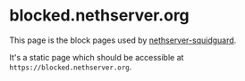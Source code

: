 # blocked.nethserver.org

This page is the block pages used by [nethserver-squidguard](https://github.com/NethServer/nethserver-squidguard).

It's a static page which should be accessible at `https://blocked.nethserver.org`.
